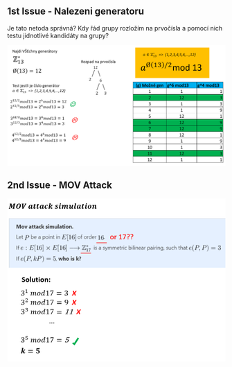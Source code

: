## 1st Issue - Nalezeni generatoru
Je tato netoda správná? Kdy řád grupy rozložím na prvočísla a pomocí nich testu jidnotlivé kandidáty na grupy?
<p float="left">
  <img src="/Folder/Generator proof.PNG" width="600" /> 
</p>

## 2nd Issue - MOV Attack
<p float="left">
  <img src="/Folder/MOV Attack.PNG" width="600" /> 
</p>

